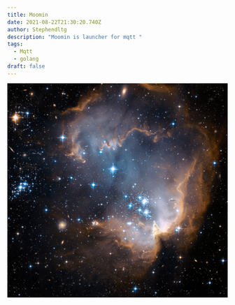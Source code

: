 ```yaml
---
title: Moomin
date: 2021-08-22T21:30:20.740Z
author: Stephendltg
description: "Moomin is launcher for mqtt "
tags:
  - Mqtt
  - golang
draft: false
---
```

![](/static/images/N90.jpg)